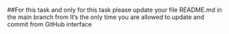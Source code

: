 ##For this task and only for this task please update your file README.md in the main branch from It’s the only time you are allowed to update and commit from GitHub interface
